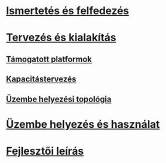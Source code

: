 # [Ismertetés és felfedezés](/microsoft-identity-manager/understand-explore/microsoft-identity-manager-2016)
# [Tervezés és kialakítás](/microsoft-identity-manager/plan-design/microsoft-identity-manager-2016-supported-platforms)
## [Támogatott platformok](microsoft-identity-manager-2016-supported-platforms.md)
## [Kapacitástervezés](capacity-planning-guide.md)
## [Üzembe helyezési topológia](topology-considerations.md)
# [Üzembe helyezés és használat](/microsoft-identity-manager/deploy-use/microsoft-identity-manager-deploy)
# [Fejlesztői leírás](/microsoft-identity-manager/reference/microsoft-identity-manager-2016-developer-reference)


<!--HONumber=Apr16_HO4-->


